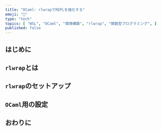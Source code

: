 ```yaml
---
title: "OCaml: rlwrapでREPLを強化する"
emoji: "🐪"
type: "tech"
topics: [ "WSL", "OCaml", "環境構築", "rlwrap", "関数型プログラミング", ]
published: false
---
```


## はじめに

## `rlwrap`とは

## `rlwrap`のセットアップ

## `OCaml`用の設定

## おわりに
